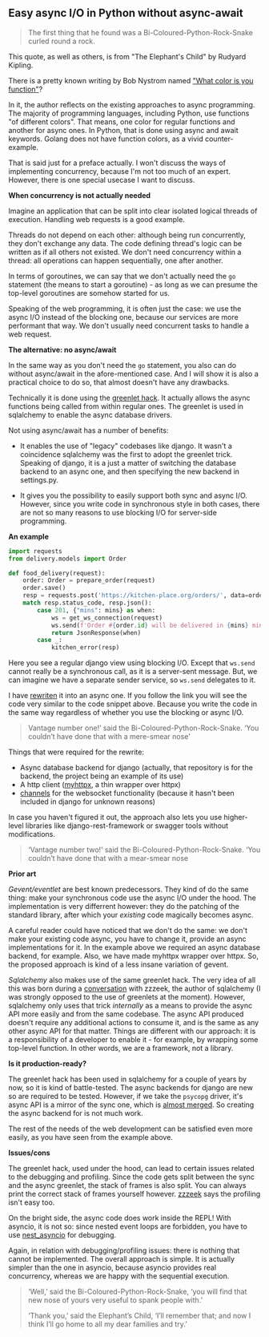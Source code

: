 ## Easy async I/O in Python without async-await

>The first thing that he found was a Bi-Coloured-Python-Rock-Snake curled round a rock.

This quote, as well as others, is from "The Elephant's Child" by Rudyard Kipling.

There is a pretty known writing by Bob Nystrom named
["What color is you function"](https://journal.stuffwithstuff.com/2015/02/01/what-color-is-your-function/)?

In it, the author reflects on the existing approaches to async programming.
The majority of programming languages, including Python, use functions "of different colors".
That means, one color for regular functions and another for async ones. In Python, that is done using async and await keywords.
Golang does not have function colors, as a vivid counter-example.

That is said just for a preface actually.
I won't discuss the ways of implementing concurrency, because I'm not too much of an expert.
However, there is one special usecase I want to discuss.

**When concurrency is not actually needed**

Imagine an application that can be split into clear isolated logical threads of execution.
Handling web requests is a good example.

Threads do not depend on each other: although being run concurrently, they don't exchange any data.
The code defining thread's logic can be written as if all others not existed.
We don't need concurrency within a thread: all operations can happen sequentially,
one after another.

In terms of goroutines, we can say that we don't actually need the `go` statement (the means to start a goroutine) - as long as we can presume the top-level goroutines are somehow started for us.

Speaking of the web programming, it is often just the case: we use the async I/O instead of the blocking
 one, because our services are more performant that way. We don't usually need concurrent tasks to handle a web request.

 **The alternative: no async/await**

In the same way as you don't need the `go` statement, you also can do without async/await in the afore-mentioned case.
And I will show it is also a practical choice to do so, that almost doesn't have any drawbacks.

Technically it is done using the [greenlet hack](https://github.com/Bi-Coloured-Python-Rock-Snake/greenhack).
It actually allows the async functions being called from within regular ones.
The greenlet is used in sqlalchemy to enable the async database drivers.

Not using async/await has a number of benefits:

- It enables the use of "legacy" codebases like django. It wasn't a coincidence sqlalchemy was the first to adopt the greenlet trick. Speaking of django, it is a just a matter of switching the database backend to an async one, and then specifying the new backend in settings.py.

- It gives you the possibility to easily support both sync and async I/O. However,
  since you write code in synchronous style in both cases, there are not so many reasons to use blocking I/O for server-side programming.

**An example**

```python
import requests
from delivery.models import Order

def food_delivery(request):
    order: Order = prepare_order(request)
    order.save()
    resp = requests.post('https://kitchen-place.org/orders/', data=order.as_dict())
    match resp.status_code, resp.json():
        case 201, {"mins": mins} as when:
            ws = get_ws_connection(request)
            ws.send(f'Order #{order.id} will be delivered in {mins} minutes.')
            return JsonResponse(when)
        case _:
            kitchen_error(resp)
```
Here you see a regular django view using blocking I/O.
Except that `ws.send` cannot really be a synchronous call,
as it is a server-sent message. But, we can imagine we have a separate sender service, so `ws.send` delegates to it.

I have [rewriten](https://github.com/Bi-Coloured-Python-Rock-Snake/pgbackend/blob/main/kitchen/views.py) it into an async one. If you follow the link you will see the code very similar to the code snippet above. Because you write the code in the same way regardless of whether you use the blocking or async I/O.

>Vantage number one!’ said the Bi-Coloured-Python-Rock-Snake. ‘You couldn’t have done that with a mere-smear nose'

Things that were required for the rewrite:

- Async database backend for django (actually, that repository is for the backend, the project being an example of its use)
- A http client ([myhttpx](https://github.com/Bi-Coloured-Python-Rock-Snake/pgbackend/blob/main/myhttpx.py), a thin wrapper over httpx)
- [channels](https://channels.readthedocs.io/en/stable/) for the websocket functionality (because it hasn't been included in django for unknown reasons)

In case you haven't figured it out, the approach also lets you use higher-level libraries like
django-rest-framework or swagger tools without modifications.

>‘Vantage number two!’ said the Bi-Coloured-Python-Rock-Snake. ‘You couldn’t have done that with a mear-smear nose


**Prior art**

*Gevent/eventlet* are best known predecessors. They kind of do the same thing: make your synchronous code use the async I/O under the hood. The implementation is very differrent however: they do the patching of the standard library, after which your *existing* code magically becomes async.

A careful reader could have noticed that we don't do the same: we don't make your existing code async, you have to change it, provide an async implementations for it. In the example above we required an async database backend, for example. Also, we have made myhttpx wrapper over httpx. So, the proposed approach is kind of a less insane variation of gevent.

*Sqlalchemy* also makes use of the same greenlet hack. The very idea of all this was born during a [conversation](https://github.com/Bi-Coloured-Python-Rock-Snake/readme/issues/3) with zzzeek, the author of sqlalchemy (I was strongly opposed to the use of greenlets at the moment). However, sqlalchemy
only uses that trick *internally* as a means to provide the async API more easily and from the same codebase. The async API produced doesn't require any additional actions to consume it, and is the same as any other async API for that matter. Things are different with our approach: it is a responsibility of a developer to enable it - for example, by wrapping some top-level function. In other words, we are a framework, not a library.

**Is it production-ready?**

The greenlet hack has been used in sqlalchemy for a couple of years by now, so it is kind of battle-tested. The async backends for django are new so are required to be tested. However, if we take the `psycopg` driver, it's async API is a mirror of the sync one, which is [almost merged](https://github.com/django/django/pull/15687). So creating the async backend for is not much work.

The rest of the needs of the web development can be satisfied even more easily, as you have seen from the example above.

**Issues/cons**

The greenlet hack, used under the hood, can lead to certain issues related to the debugging and profiling.
Since the code gets split between the sync and the async greenlet, the stack of frames is also split. You can always print the correct stack of frames yourself however. [zzzeek](https://github.com/zzzeek) says the profiling isn't easy too.

On the bright side, the async code does work inside the REPL! With asyncio, it is not so: since nested event loops are forbidden, you have to use [nest_asyncio](https://github.com/erdewit/nest_asyncio) for debugging.

Again, in relation with debugging/profiling issues: there is nothing that cannot be implemented. The overall approach is simple. It is actually simpler than the one in asyncio, because asyncio provides real concurrency, whereas we are happy with the sequential execution.

> ‘Well,’ said the Bi-Coloured-Python-Rock-Snake, ‘you will find that new nose of yours very useful to spank people with.’
>
> ‘Thank you,’ said the Elephant’s Child, ‘I’ll remember that; and now I think I’ll go home to all my dear families and try.’